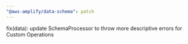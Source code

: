 ```yaml
---
"@aws-amplify/data-schema": patch
---
```


fix(data): update SchemaProcessor to throw more descriptive errors for Custom Operations
